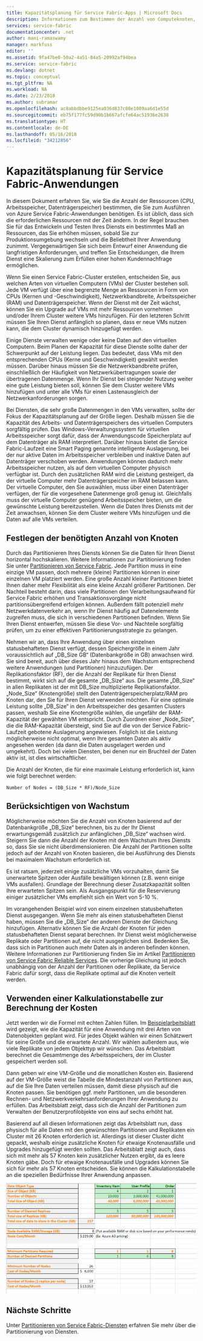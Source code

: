 ```yaml
---
title: Kapazitätsplanung für Service Fabric-Apps | Microsoft Docs
description: Informationen zum Bestimmen der Anzahl von Computeknoten, die für eine Service Fabric-Anwendung erforderlich sind.
services: service-fabric
documentationcenter: .net
author: mani-ramaswamy
manager: markfuss
editor: ''
ms.assetid: 9fa47be0-50a2-4a51-84a5-20992af94bea
ms.service: service-fabric
ms.devlang: dotnet
ms.topic: conceptual
ms.tgt_pltfrm: NA
ms.workload: NA
ms.date: 2/23/2018
ms.author: subramar
ms.openlocfilehash: ac8abbdbbe9125ea036d837c08e1089aa6d1e55d
ms.sourcegitcommit: eb75f177fc59d90b1b667afcfe64ac51936e2638
ms.translationtype: HT
ms.contentlocale: de-DE
ms.lasthandoff: 05/16/2018
ms.locfileid: "34212856"
---
```

# <a name="capacity-planning-for-service-fabric-applications"></a>Kapazitätsplanung für Service Fabric-Anwendungen
In diesem Dokument erfahren Sie, wie Sie die Anzahl der Ressourcen (CPU, Arbeitsspeicher, Datenträgerspeicher) bestimmen, die Sie zum Ausführen von Azure Service Fabric-Anwendungen benötigen. Es ist üblich, dass sich die erforderlichen Ressourcen mit der Zeit ändern. In der Regel brauchen Sie für das Entwickeln und Testen Ihres Diensts ein bestimmtes Maß an Ressourcen, das Sie erhöhen müssen, sobald Sie zur Produktionsumgebung wechseln und die Beliebtheit Ihrer Anwendung zunimmt. Vergegenwärtigen Sie sich beim Entwurf einer Anwendung die langfristigen Anforderungen, und treffen Sie Entscheidungen, die Ihrem Dienst eine Skalierung zum Erfüllen einer hohen Kundennachfrage ermöglichen.

 Wenn Sie einen Service Fabric-Cluster erstellen, entscheiden Sie, aus welchen Arten von virtuellen Computern (VMs) der Cluster bestehen soll. Jede VM verfügt über eine begrenzte Menge an Ressourcen in Form von CPUs (Kernen und -Geschwindigkeit), Netzwerkbandbreite, Arbeitsspeicher (RAM) und Datenträgerspeicher. Wenn der Dienst mit der Zeit wächst, können Sie ein Upgrade auf VMs mit mehr Ressourcen vornehmen und/oder Ihrem Cluster weitere VMs hinzufügen. Für den letzteren Schritt müssen Sie Ihren Dienst anfänglich so planen, dass er neue VMs nutzen kann, die dem Cluster dynamisch hinzugefügt werden.

Einige Dienste verwalten wenige oder keine Daten auf den virtuellen Computern. Beim Planen der Kapazität für diese Dienste sollte daher der Schwerpunkt auf der Leistung liegen. Das bedeutet, dass VMs mit den entsprechenden CPUs (Kerne und Geschwindigkeit) gewählt werden müssen. Darüber hinaus müssen Sie die Netzwerkbandbreite prüfen, einschließlich der Häufigkeit von Netzwerkübertragungen sowie der übertragenen Datenmenge. Wenn Ihr Dienst bei steigender Nutzung weiter eine gute Leistung bieten soll, können Sie dem Cluster weitere VMs hinzufügen und unter alle VMs für einen Lastenausgleich der Netzwerkanforderungen sorgen.

Bei Diensten, die sehr große Datenmengen in den VMs verwalten, sollte der Fokus der Kapazitätsplanung auf der Größe liegen. Deshalb müssen Sie die Kapazität des Arbeits- und Datenträgerspeichers des virtuellen Computers sorgfältig prüfen. Das Windows-Verwaltungssystem für virtuellen Arbeitsspeicher sorgt dafür, dass der Anwendungscode Speicherplatz auf dem Datenträger als RAM interpretiert. Darüber hinaus bietet die Service Fabric-Laufzeit eine Smart Paging genannte intelligente Auslagerung, bei der nur aktive Daten im Arbeitsspeicher verbleiben und inaktive Daten auf Datenträger verschoben werden. Anwendungen können dadurch mehr Arbeitsspeicher nutzen, als auf dem virtuellen Computer physisch verfügbar ist. Durch den zusätzlichen RAM wird die Leistung gesteigert, da der virtuelle Computer mehr Datenträgerspeicher im RAM belassen kann. Der virtuelle Computer, den Sie auswählen, muss über einen Datenträger verfügen, der für die vorgesehene Datenmenge groß genug ist. Gleichfalls muss der virtuelle Computer genügend Arbeitsspeicher bieten, um die gewünschte Leistung bereitzustellen. Wenn die Daten Ihres Diensts mit der Zeit anwachsen, können Sie dem Cluster weitere VMs hinzufügen und die Daten auf alle VMs verteilen.

## <a name="determine-how-many-nodes-you-need"></a>Festlegen der benötigten Anzahl von Knoten
Durch das Partitionieren Ihres Diensts können Sie die Daten für Ihren Dienst horizontal hochskalieren. Weitere Informationen zur Partitionierung finden Sie unter [Partitionieren von Service Fabric](service-fabric-concepts-partitioning.md). Jede Partition muss in eine einzige VM passen, doch mehrere (kleine) Partitionen können in einer einzelnen VM platziert werden. Eine große Anzahl kleiner Partitionen bietet Ihnen daher mehr Flexibilität als eine kleine Anzahl größerer Partitionen. Der Nachteil besteht darin, dass viele Partitionen den Verarbeitungsaufwand für Service Fabric erhöhen und Transaktionsvorgänge nicht partitionsübergreifend erfolgen können. Außerdem fällt potenziell mehr Netzwerkdatenverkehr an, wenn Ihr Dienst häufig auf Datenelemente zugreifen muss, die sich in verschiedenen Partitionen befinden. Wenn Sie Ihren Dienst entwerfen, müssen Sie diese Vor- und Nachteile sorgfältig prüfen, um zu einer effektiven Partitionierungsstrategie zu gelangen.

Nehmen wir an, dass Ihre Anwendung über einen einzelnen statusbehafteten Dienst verfügt, dessen Speichergröße in einem Jahr voraussichtlich auf „DB_Size GB“ (Datenbankgröße in GB) anwachsen wird. Sie sind bereit, auch über dieses Jahr hinaus dem Wachstum entsprechend weitere Anwendungen (und Partitionen) hinzuzufügen.  Der Replikationsfaktor (RF), der die Anzahl der Replikate für Ihren Dienst bestimmt, wirkt sich auf die gesamte „DB_Size“ aus. Die gesamte „DB_Size“ in allen Replikaten ist der mit DB_Size multiplizierte Replikationsfaktor.  „Node_Size“ (Knotengröße) stellt den Datenträgerspeicherplatz/RAM pro Knoten dar, den Sie für Ihren Dienst verwenden möchten. Für eine optimale Leistung sollte „DB_Size“ in den Arbeitsspeicher des gesamten Clusters passen, weshalb Sie eine Knotengröße wählen, die ungefähr der RAM-Kapazität der gewählten VM entspricht. Durch Zuordnen einer „Node_Size“, die die RAM-Kapazität übersteigt, sind Sie auf die von der Service Fabric-Laufzeit gebotene Auslagerung angewiesen. Folglich ist die Leistung möglicherweise nicht optimal, wenn Ihre gesamten Daten als aktiv angesehen werden (da dann die Daten ausgelagert werden und umgekehrt). Doch bei vielen Diensten, bei denen nur ein Bruchteil der Daten aktiv ist, ist dies wirtschaftlicher.

Die Anzahl der Knoten, die für eine maximale Leistung erforderlich ist, kann wie folgt berechnet werden:

```
Number of Nodes = (DB_Size * RF)/Node_Size

```


## <a name="account-for-growth"></a>Berücksichtigen von Wachstum
Möglicherweise möchten Sie die Anzahl von Knoten basierend auf der Datenbankgröße „DB_Size“ berechnen, bis zu der Ihr Dienst erwartungsgemäß zusätzlich zur anfänglichen „DB_Size“ wachsen wird. Steigern Sie dann die Anzahl der Knoten mit dem Wachstum Ihres Diensts so, dass Sie sie nicht überdimensionieren. Die Anzahl der Partitionen sollte jedoch auf der Anzahl von Knoten basieren, die bei Ausführung des Diensts bei maximalem Wachstum erforderlich ist.

Es ist ratsam, jederzeit einige zusätzliche VMs vorzuhalten, damit Sie unerwartete Spitzen oder Ausfälle bewältigen können (z.B. wenn einige VMs ausfallen).  Grundlage der Berechnung dieser Zusatzkapazität sollten Ihre erwarteten Spitzen sein. Als Ausgangspunkt für die Reservierung einiger zusätzlicher VMs empfiehlt sich ein Wert von 5-10 %.

Im vorangehenden Beispiel wird von einem einzelnen statusbehafteten Dienst ausgegangen. Wenn Sie mehr als einen statusbehafteten Dienst haben, müssen Sie die „DB_Size“ der anderen Dienste der Gleichung hinzufügen. Alternativ können Sie die Anzahl der Knoten für jeden statusbehafteten Dienst separat berechnen.  Ihr Dienst weist möglicherweise Replikate oder Partitionen auf, die nicht ausgeglichen sind. Bedenken Sie, dass sich in Partitionen auch mehr Daten als in anderen befinden können. Weitere Informationen zur Partitionierung finden Sie im Artikel [Partitionieren von Service Fabric Reliable Services](service-fabric-concepts-partitioning.md). Die vorherige Gleichung ist jedoch unabhängig von der Anzahl der Partitionen oder Replikate, da Service Fabric dafür sorgt, dass die Replikate optimal auf die Knoten verteilt werden.

## <a name="use-a-spreadsheet-for-cost-calculation"></a>Verwenden einer Kalkulationstabelle zur Berechnung der Kosten
Jetzt werden wir die Formel mit echten Zahlen füllen. Im [Beispielarbeitsblatt](https://servicefabricsdkstorage.blob.core.windows.net/publicrelease/SF%20VM%20Cost%20calculator-NEW.xlsx) wird gezeigt, wie die Kapazität für eine Anwendung mit drei Arten von Datenobjekten geplant wird. Für jedes Objekt wählen wir einen Schätzwert für seine Größe und die erwartete Anzahl. Wir wählen außerdem aus, wie viele Replikate von jedem Objekttyp wir wünschen. Das Arbeitsblatt berechnet die Gesamtmenge des Arbeitsspeichers, der im Cluster gespeichert werden soll.

Dann geben wir eine VM-Größe und die monatlichen Kosten ein. Basierend auf der VM-Größe weist die Tabelle die Mindestanzahl von Partitionen aus, auf die Sie Ihre Daten verteilen müssen, damit diese physisch auf die Knoten passen. Sie benötigen ggf. mehr Partitionen, um die besonderen Rechnen- und Netzwerkverkehrsanforderungen Ihrer Anwendung zu erfüllen. Das Arbeitsblatt zeigt, dass sich die Anzahl der Partitionen zum Verwalten der Benutzerprofilobjekte von eins auf sechs erhöht hat.

Basierend auf all diesen Informationen zeigt das Arbeitsblatt nun, dass physisch für alle Daten mit den gewünschten Partitionen und Replikaten ein Cluster mit 26 Knoten erforderlich ist. Allerdings ist dieser Cluster dicht gepackt, weshalb einige zusätzliche Knoten für etwaige Knotenausfälle und Upgrades hinzugefügt werden sollten. Das Arbeitsblatt zeigt auch, dass sich mit mehr als 57 Knoten kein zusätzlicher Nutzen ergibt, da es leere Knoten gäbe. Doch für etwaige Knotenausfälle und Upgrades können Sie sich für mehr als 57 Knoten entscheiden. Sie können die Kalkulationstabelle an die speziellen Bedürfnisse Ihrer Anwendung anpassen.   

![Kalkulationstabelle zur Berechnung der Kosten][Image1]

## <a name="next-steps"></a>Nächste Schritte
Unter [Partitionieren von Service Fabric-Diensten][10] erfahren Sie mehr über die Partitionierung von Diensten.

<!--Image references-->
[Image1]: ./media/SF-Cost.png

<!--Link references--In actual articles, you only need a single period before the slash-->
[10]: service-fabric-concepts-partitioning.md
